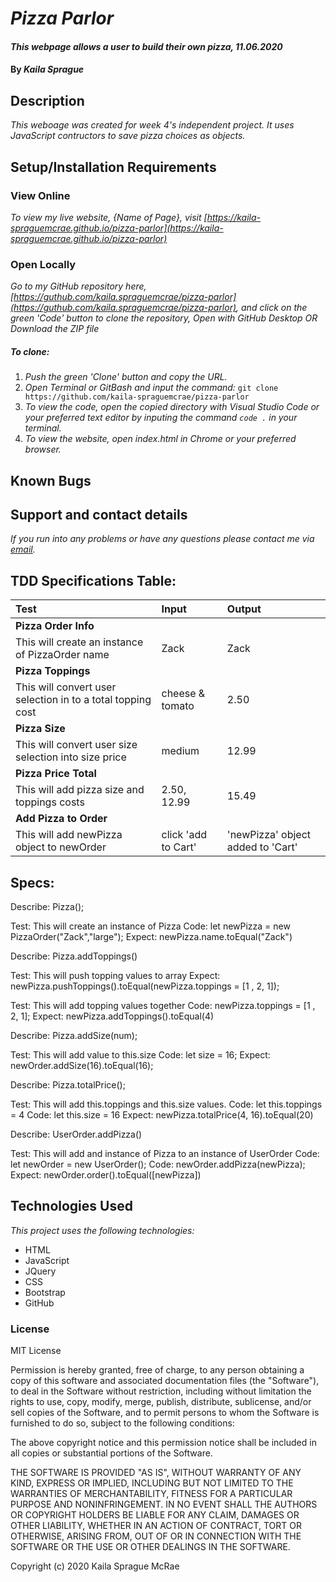 # _Pizza Parlor_

#### _This webpage allows a user to build their own pizza, 11.06.2020_

#### By _**Kaila Sprague**_

## Description

_This weboage was created for week 4's independent project. It uses JavaScript contructors to save pizza choices as objects._

## Setup/Installation Requirements

### View Online

_To view my live website, {Name of Page}, visit [https://kaila-spraguemcrae.github.io/pizza-parlor](https://kaila-spraguemcrae.github.io/pizza-parlor)_

### Open Locally

_Go to my GitHub repository here, [https://guthub.com/kaila.spraguemcrae/pizza-parlor](https://guthub.com/kaila.spraguemcrae/pizza-parlor), and click on the green 'Code' button to clone the repository, Open with GitHub Desktop OR Download the ZIP file_

##### To clone:
1. _Push the green 'Clone' button and copy the URL._
2. _Open Terminal or GitBash and input the command:_ `git clone https://github.com/kaila-spraguemcrae/pizza-parlor`
3. _To view the code, open the copied directory with Visual Studio Code or your preferred text editor by inputing the command `code .` in your terminal._
4. _To view the website, open index.html in Chrome or your preferred browser._

## Known Bugs

## Support and contact details

_If you run into any problems or have any questions please contact me via [email](mailto:kaila.sprague@icloud.com)._

## TDD Specifications Table:

| Test | Input | Output |
| :------------- | :------------- | :------------- |
| **Pizza Order Info** |||
| This will create an instance of PizzaOrder name | Zack | Zack |
| **Pizza Toppings** |||
| This will convert user selection in to a total topping cost | cheese & tomato | 2.50 | 
| **Pizza Size**|||
| This will convert user size selection into size price | medium | 12.99 |
| **Pizza Price Total**|||
| This will add pizza size and toppings costs | 2.50, 12.99 | 15.49 |
| **Add Pizza to Order**|||
| This will add newPizza object to newOrder| click 'add to Cart' | 'newPizza' object added to 'Cart' |


## Specs:

Describe: Pizza();

Test: This will create an instance of Pizza
Code: let newPizza = new PizzaOrder("Zack","large");
Expect: newPizza.name.toEqual("Zack")


Describe: Pizza.addToppings()

Test: This will push topping values to array
Expect: newPizza.pushToppings().toEqual(newPizza.toppings = [1 , 2, 1]);

Test: This will add topping values together
Code: newPizza.toppings = [1 , 2, 1];
Expect: newPizza.addToppings().toEqual(4)

Describe: Pizza.addSize(num);

Test: This will add value to this.size
Code: let size = 16;
Expect: newOrder.addSize(16).toEqual(16);


Describe: Pizza.totalPrice();

Test: This will add this.toppings and this.size values.
Code: let this.toppings = 4
Code: let this.size = 16
Expect: newPizza.totalPrice(4, 16).toEqual(20)


Describe: UserOrder.addPizza()

Test: This will add and instance of Pizza to an instance of  UserOrder
Code: let newOrder = new UserOrder();
Code: newOrder.addPizza(newPizza);
Expect: newOrder.order().toEqual([newPizza])


## Technologies Used

_This project uses the following technologies:_

- HTML
- JavaScript
- JQuery
- CSS
- Bootstrap
- GitHub

### License

MIT License

Permission is hereby granted, free of charge, to any person obtaining a copy
of this software and associated documentation files (the "Software"), to deal
in the Software without restriction, including without limitation the rights
to use, copy, modify, merge, publish, distribute, sublicense, and/or sell
copies of the Software, and to permit persons to whom the Software is
furnished to do so, subject to the following conditions:

The above copyright notice and this permission notice shall be included in all
copies or substantial portions of the Software.

THE SOFTWARE IS PROVIDED "AS IS", WITHOUT WARRANTY OF ANY KIND, EXPRESS OR
IMPLIED, INCLUDING BUT NOT LIMITED TO THE WARRANTIES OF MERCHANTABILITY,
FITNESS FOR A PARTICULAR PURPOSE AND NONINFRINGEMENT. IN NO EVENT SHALL THE
AUTHORS OR COPYRIGHT HOLDERS BE LIABLE FOR ANY CLAIM, DAMAGES OR OTHER
LIABILITY, WHETHER IN AN ACTION OF CONTRACT, TORT OR OTHERWISE, ARISING FROM,
OUT OF OR IN CONNECTION WITH THE SOFTWARE OR THE USE OR OTHER DEALINGS IN THE
SOFTWARE.

Copyright (c) 2020 Kaila Sprague McRae